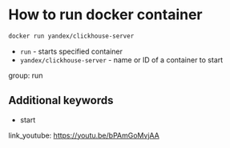 # How to run docker container

```bash
docker run yandex/clickhouse-server
```

- `run` - starts specified container
- `yandex/clickhouse-server` - name or ID of a container to start

group: run


## Additional keywords
- start

link_youtube: https://youtu.be/bPAmGoMvjAA
